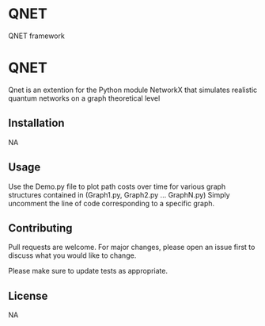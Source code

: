 # QNET
QNET framework

# QNET

Qnet is an extention for the Python module NetworkX that simulates realistic 
quantum networks on a graph theoretical level

## Installation

NA

## Usage

Use the Demo.py file to plot path costs over time for various graph structures
contained in (Graph1.py, Graph2.py ... GraphN.py) Simply uncomment the line
of code corresponding to a specific graph.

## Contributing
Pull requests are welcome. For major changes, please open an issue first to discuss what you would like to change.

Please make sure to update tests as appropriate.

## License

NA